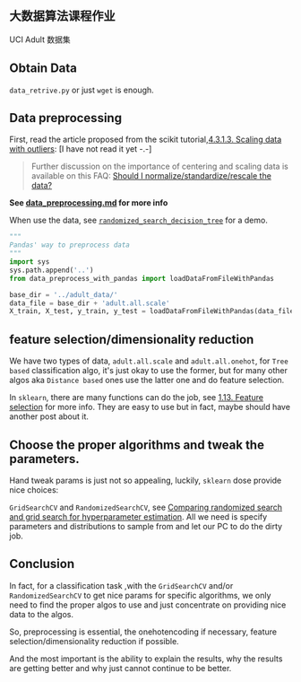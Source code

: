 ## 大数据算法课程作业

UCI Adult 数据集

## Obtain Data

`data_retrive.py` or just `wget` is enough.

## Data preprocessing

First, read the article proposed from the scikit tutorial,[4.3.1.3. Scaling data with outliers](http://scikit-learn.org/stable/modules/preprocessing.html#scaling-data-with-outliers): [I have not read it yet -.-]

>Further discussion on the importance of centering and scaling data is available on this FAQ: [Should I normalize/standardize/rescale the data?](http://www.faqs.org/faqs/ai-faq/neural-nets/part2/section-16.html)

**See [data_preprocessing.md](data_preprocessing.md) for more info**

When use the data, see [`randomized_search_decision_tree`](play_with_adult_data/randomized_search_decision_tree.ipynb) for a demo.

``` python
"""
Pandas' way to preprocess data
"""
import sys
sys.path.append('..')
from data_preprocess_with_pandas import loadDataFromFileWithPandas

base_dir = '../adult_data/'
data_file = base_dir + 'adult.all.scale'
X_train, X_test, y_train, y_test = loadDataFromFileWithPandas(data_file)
```


## feature selection/dimensionality reduction

We have two types of data, `adult.all.scale` and `adult.all.onehot`, for `Tree based` classification algo, it's just okay to use the former, but for many other algos aka `Distance based` ones use the latter one and do feature selection.

In `sklearn`, there are many functions can do the job, see [1.13. Feature selection](http://scikit-learn.org/stable/modules/feature_selection.html#feature-selection) for more info. They are easy to use but in fact, maybe should have another post about it.

## Choose the proper algorithms and tweak the parameters.

Hand tweak params is just not so appealing, luckily, `sklearn` dose provide nice choices:

`GridSearchCV` and `RandomizedSearchCV`, see [Comparing randomized search and grid search for hyperparameter estimation](http://scikit-learn.org/stable/auto_examples/model_selection/randomized_search.html#sphx-glr-auto-examples-model-selection-randomized-search-py). All we need is specify parameters and distributions to sample from and let our PC to do the dirty job.


## Conclusion

In fact, for a classification task ,with the `GridSearchCV` and/or `RandomizedSearchCV` to get nice params for specific algorithms, we only need to find the proper algos to use and just concentrate on providing nice data to the algos.

So, preprocessing is essential, the onehotencoding if necessary, feature selection/dimensionality reduction if possible.

And the most important is the ability to explain the results, why the results are getting better and why just cannot continue to be better.